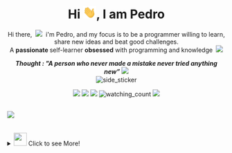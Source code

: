 <h1 align="center">Hi
  <img src="https://raw.githubusercontent.com/ABSphreak/ABSphreak/master/gifs/Hi.gif" width="30px" />, I am Pedro
</h1>


<div align="center">
  Hi there,&nbsp;
  <img src="https://github.com/TheDudeThatCode/TheDudeThatCode/blob/master/Assets/Developer.gif" width="30px" />
  &nbsp;i'm Pedro, and my focus is to be a programmer willing to learn, share new ideas and beat good challenges.<br />
  A <b>passionate </b>self-learner <b>obsessed</b> with programming and knowledge&nbsp;
  <img src="https://github.com/TheDudeThatCode/TheDudeThatCode/blob/master/Assets/Designer.gif" width="36px" />

  <br />

  <b><i align="center">Thought : "A person who never made a mistake never tried anything new”</i></b>
  <img src="https://media.giphy.com/media/qjqUcgIyRjsl2/giphy.gif" width="50" /><br />
  <img  align="center" width="200px" height="200px" alt="side_sticker" src="https://media.giphy.com/media/TEnXkcsHrP4YedChhA/giphy.gif" />
</div>


<!-- Shilds Info Section-->
<div align="center">
  <img src="https://img.shields.io/badge/Age-18-C7EF00" />
  <img src="https://img.shields.io/badge/Lives-Brasil-9067C6" />
  <img src="https://img.shields.io/badge/Focus-Machine%20Learning-5ADBFF" />
  <img src="https://komarev.com/ghpvc/?username=pdro-lucas&color=7692FF" alt="watching_count" />
  <img src="https://img.shields.io/badge/Languages-Postuguese%2C%20basic%20English-FF5714" />
</div>


<br/>


<a href="https://www.youtube.com/watch?v=dQw4w9WgXcQ"><img src="https://user-images.githubusercontent.com/73097560/115834477-dbab4500-a447-11eb-908a-139a6edaec5c.gif"></a>


<br/>

<details>
  <summary>
    <img src="https://cultofthepartyparrot.com/parrots/hd/githubparrot.gif" width="30" height="30"/>
    Click to see More!
  </summary>
  
  <!-- About me Section -->
  [![Typing SVG](https://readme-typing-svg.herokuapp.com?font=Architects+Daughter&color=5ADBFF&size=30&lines=♨︎+I+need+coffee;▷+Let's+go+again;⚛︎+Go+to+the+next+level!;✎+Learning...;✇+Robots?;☺︎+What+you+are+doing?;✦+The+universe+is+awesome)](https://git.io/typing-svg)


  ### Here's some fun facts about me:
  - 😊&nbsp; Pronouns: ***He/His***<br />
  - 📚&nbsp; I’m currently learning about **Machine Learning**<br />
  - 🔍&nbsp; I’m looking to collaborate with any **Open - Source data science projects**<br />
  - 👻&nbsp; Ask from me anything you want, If I am alive I will answer within seconds<br />
  - 🌈&nbsp; Fun fact : *I'm very perfectionist and creative*<br />


  ### GitHub Info
  <!-- Git activity -->
  <details>
    <summary>
        <img src="https://media.giphy.com/media/W5eoZHPpUx9sapR0eu/giphy.gif" width="30px" alt="Git" />&nbsp;<b>Git Activity</b>
    </summary>

    <br/>

    <div align="center">


    [![Top Langs](https://github-readme-stats.vercel.app/api/top-langs/?username=pdro-lucas&layout=compact&theme=github_dark)](https://github.com/anuraghazra/github-readme-stats)
    ![pdro-lucas GitHub stats](https://github-readme-stats.vercel.app/api?username=pdro-lucas&show_icons=true&theme=github_dark)


    </div>
  </details>


  <!-- Git trophies -->
  <details>
    <summary>
      <img src="https://media.giphy.com/media/QaMcXSekUWx7aogAUr/giphy.gif" width="30" />&nbsp;<b>Git profile Trophies</b>
    </summary>

    <br/>

    <div align="center">
      <img src="https://github-profile-trophy.vercel.app/?username=pdro-lucas&theme=tokyonight&margin-w=15&no-frame=true&no-bg=true" />
    </div>
  </details>


  <!-- Technologies and Languages Section -->
  ### Technologies and Languages

  <div align="center">

    ![Python](https://img.shields.io/badge/Python%20-%2314354C.svg?logo=python&logoColor=white)
    ![JavaScript](https://img.shields.io/badge/JavaScript%20-%23F7DF1E.svg?logo=javascript&logoColor=black)
    ![HTML](https://img.shields.io/badge/HTML5-E34F26?logo=html5&logoColor=white)
    ![CSS](https://img.shields.io/badge/CSS3-1572B6?logo=css3&logoColor=white)
    ![Sass](https://img.shields.io/badge/Sass-CC6699?logo=sass&logoColor=white)
    ![ReactJS](https://img.shields.io/badge/React-20232A?logo=react&logoColor=61DAFB)
    ![ViteJS](https://img.shields.io/badge/Vite-B73BFE?logo=vite&logoColor=FFD62E)
    ![Styled Components](https://img.shields.io/badge/styled--components-DB7093?logo=styled-components&logoColor=white)
    ![Tailwindcss](https://img.shields.io/badge/Tailwind_CSS-38B2AC?logo=tailwind-css&logoColor=white)
    ![Bootstrap](https://img.shields.io/badge/Bootstrap-%23563D7C.svg?logo=bootstrap&logoColor=white)
    ![NodeJS](https://img.shields.io/badge/Node.js-339933?logo=nodedotjs&logoColor=white)
    ![ExpressJS](https://img.shields.io/badge/Express.js-000000?logo=express&logoColor=white)
    ![Sublime](https://img.shields.io/badge/sublime_text-%23575757.svg?&&logo=sublime-text&logoColor=important)
    ![Colab](https://img.shields.io/badge/Colab-F9AB00?&logo=googlecolab&color=525252)
    ![Jupyter](https://img.shields.io/badge/Jupyter-F37626.svg?&&logo=Jupyter&logoColor=white)
    ![Git](https://img.shields.io/badge/Git-F05032?&logo=git&logoColor=white)
    ![Linux](https://img.shields.io/badge/Linux-FCC624?&logo=linux&logoColor=black)
    ![StackOverflow](https://img.shields.io/badge/Stack_Overflow-FE7A16?&logo=stack-overflow&logoColor=white)
    ![Dribble](https://img.shields.io/badge/Dribbble-EA4C89?&logo=dribbble&logoColor=white)
    ![HackerRank](https://img.shields.io/badge/-Hackerrank-2EC866?&logo=HackerRank&logoColor=white)
    ![Kaggle](https://img.shields.io/badge/Kaggle-20BEFF?&logo=Kaggle&logoColor=white)
    ![Insomnia](https://img.shields.io/badge/Insomnia-5849be?&logo=Insomnia&logoColor=white)

  </div>
</detail>

